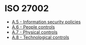 # ISO 27002
- [A.5 -  Information security policies](a-5.md)
- [A.6 - People controls](a-6.md)
- [A.7 - Physical controls](a-7.md)
- [A.8 - Technological controls](a-8.md)